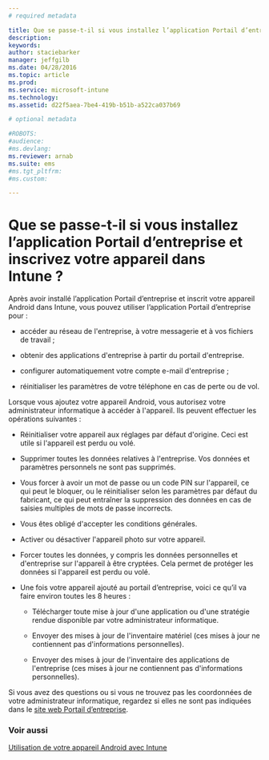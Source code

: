 ```yaml
---
# required metadata

title: Que se passe-t-il si vous installez l’application Portail d’entreprise et inscrivez votre appareil dans Intune ? | Microsoft Intune
description:
keywords:
author: staciebarker
manager: jeffgilb
ms.date: 04/28/2016
ms.topic: article
ms.prod:
ms.service: microsoft-intune
ms.technology:
ms.assetid: d22f5aea-7be4-419b-b51b-a522ca037b69

# optional metadata

#ROBOTS:
#audience:
#ms.devlang:
ms.reviewer: arnab
ms.suite: ems
#ms.tgt_pltfrm:
#ms.custom:

---
```



# Que se passe-t-il si vous installez l’application Portail d’entreprise et inscrivez votre appareil dans Intune ?

Après avoir installé l’application Portail d’entreprise et inscrit votre appareil Android dans Intune, vous pouvez utiliser l’application Portail d’entreprise pour :

-   accéder au réseau de l'entreprise, à votre messagerie et à vos fichiers de travail ;

-   obtenir des applications d'entreprise à partir du portail d'entreprise.

-   configurer automatiquement votre compte e-mail d'entreprise ;

-   réinitialiser les paramètres de votre téléphone en cas de perte ou de vol.

Lorsque vous ajoutez votre appareil Android, vous autorisez votre administrateur informatique à accéder à l'appareil. Ils peuvent effectuer les opérations suivantes :

-   Réinitialiser votre appareil aux réglages par défaut d'origine. Ceci est utile si l'appareil est perdu ou volé.

-   Supprimer toutes les données relatives à l'entreprise. Vos données et paramètres personnels ne sont pas supprimés.

-   Vous forcer à avoir un mot de passe ou un code PIN sur l'appareil, ce qui peut le bloquer, ou le réinitialiser selon les paramètres par défaut du fabricant, ce qui peut entraîner la suppression des données en cas de saisies multiples de mots de passe incorrects.

-   Vous êtes obligé d'accepter les conditions générales.

-   Activer ou désactiver l'appareil photo sur votre appareil.

-   Forcer toutes les données, y compris les données personnelles et d'entreprise sur l'appareil à être cryptées. Cela permet de protéger les données si l'appareil est perdu ou volé.

-   Une fois votre appareil ajouté au portail d’entreprise, voici ce qu’il va faire environ toutes les 8 heures :

    -   Télécharger toute mise à jour d'une application ou d'une stratégie rendue disponible par votre administrateur informatique.

    -   Envoyer des mises à jour de l'inventaire matériel (ces mises à jour ne contiennent pas d'informations personnelles).

    -   Envoyer des mises à jour de l'inventaire des applications de l'entreprise (ces mises à jour ne contiennent pas d'informations personnelles).

Si vous avez des questions ou si vous ne trouvez pas les coordonnées de votre administrateur informatique, regardez si elles ne sont pas indiquées dans le [site web Portail d’entreprise](http://portal.manage.microsoft.com).

### Voir aussi
[Utilisation de votre appareil Android avec Intune](using-your-android-device-with-intune.md)

<!--HONumber=Jun16_HO1-->


